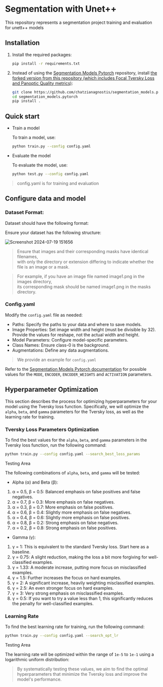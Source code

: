 # Segmentation with Unet++

This repository represents a segmentation project training and evaluation for unett++ models


## Installation
1. Install the required packages:
   ```bash
   pip install -r requirements.txt
2. Instead of using the [Segmentation Models Pytorch](https://github.com/qubvel-org/segmentation_models.pytorch) repository, install [the forked version from this repository (which includes Focal Tversky Loss and Panoptic Quality metrics)](https://github.com/chatzianagnostis/segmentation_models.pytorch):
    ```bash
    git clone https://github.com/chatzianagnostis/segmentation_models.pytorch.git
    cd segmentation_models.pytorch
    pip install .


## Quick start
- Train a model
 
  To train a model, use:
  ```bash
  python train.py --config config.yaml
  
- Evaluate the model
 
  To evaluate the model, use:
  ```bash
  python test.py --config config.yaml

> config.yaml is for training and evaluation

## Configure data and model

### Dataset Format:
   
Dataset should have the following format:       

Ensure your dataset has the following structure:                                                                             

![Screenshot 2024-07-19 151656](https://github.com/user-attachments/assets/adb7d363-de71-4f68-9888-630c5da39f99)

>Ensure that images and their corresponding masks have identical filenames,                            
>with only the directory or extension differing to indicate whether the file is an image or a mask.    
                                                                                                       
>For example, if you have an image file named image1.png in the images directory,                      
>its corresponding mask should be named image1.png in the masks directory.


### Config.yaml

Modify the `config.yaml` file as needed:
- Paths: Specify the paths to your data and where to save models.
- Image Properties: Set image width and height (must be divisible by 32). Provide the values for reshape, not the actual width and height.
- Model Parameters: Configure model-specific parameters.
- Class Names: Ensure class-0 is the background.
- Augmentations: Define any data augmentations.

> We provide an example for `config.yaml`

Refer to the [Segmentation Models Pytorch documentation](https://smp.readthedocs.io/en/latest/) for possible values for the `MODE`, `ENCODER`, `ENCODER_WEIGHTS` and `ACTIVATION` parameters.

## Hyperparameter Optimization

This section describes the process for optimizing hyperparameters for your model using the Tversky loss function. Specifically, we will optimize the `alpha`, `beta`, and `gamma` parameters for the Tversky loss, as well as the learning rate for training.

### Tversky Loss Parameters Optimization

To find the best values for the `alpha`, `beta`, and `gamma` parameters in the Tversky loss function, run the following command:
   ```bash
   python train.py --config config.yaml --search_best_loss_params
   ```
Testing Area

The following combinations of `alpha`, `beta`, and `gamma` will be tested:

- Alpha (α) and Beta (β):
1. α = 0.5, β = 0.5: Balanced emphasis on false positives and false negatives.
2. α = 0.7, β = 0.3: More emphasis on false negatives.
3. α = 0.3, β = 0.7: More emphasis on false positives.
4. α = 0.6, β = 0.4: Slightly more emphasis on false negatives.
5. α = 0.4, β = 0.6: Slightly more emphasis on false positives.
6. α = 0.8, β = 0.2: Strong emphasis on false negatives.
7. α = 0.2, β = 0.8: Strong emphasis on false positives.

- Gamma (γ):
1. γ = 1: This is equivalent to the standard Tversky loss. Start here as a baseline.
2. γ = 0.75: A slight reduction, making the loss a bit more forgiving for well-classified examples.
3. γ = 1.33: A moderate increase, putting more focus on misclassified examples.
4. γ = 1.5: Further increases the focus on hard examples.
5. γ = 2: A significant increase, heavily weighting misclassified examples.
6. γ = 2.5: An even stronger focus on hard examples.
7. γ = 3: Very strong emphasis on misclassified examples.
9. γ = 0.5: If you want to try a value less than 1, this significantly reduces the penalty for well-classified examples.

### Learning Rate

To find the best learning rate for training, run the following command:

   ```bash
   python train.py --config config.yaml --search_opt_lr
```
Testing Area

The learning rate will be optimized within the range of `1e-5` to `1e-1` using a logarithmic uniform distribution:

> By systematically testing these values, we aim to find the optimal hyperparameters that minimize the Tversky loss and improve the model's performance.

